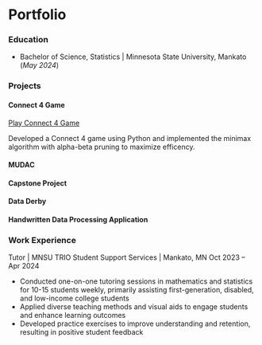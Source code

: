 # Portfolio

### Education
- Bachelor of Science, Statistics | Minnesota State University, Mankato (_May 2024_)
  
### Projects
#### Connect 4 Game
[Play Connect 4 Game](https://jakeh766.github.io/portfolio/assets/Connect4/build/web/index.html)

Developed a Connect 4 game using Python and implemented the minimax algorithm with alpha-beta pruning to maximize efficency. 

#### MUDAC

#### Capstone Project

#### Data Derby

#### Handwritten Data Processing Application

### Work Experience
Tutor | MNSU TRIO Student Support Services | Mankato, MN Oct 2023 – Apr 2024
- Conducted one-on-one tutoring sessions in mathematics and statistics for 10-15 students weekly, primarily
assisting first-generation, disabled, and low-income college students
- Applied diverse teaching methods and visual aids to engage students and enhance learning outcomes
- Developed practice exercises to improve understanding and retention, resulting in positive student feedback
